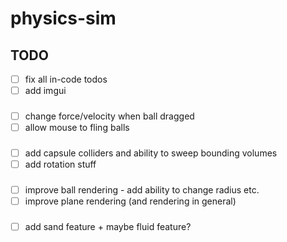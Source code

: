 # physics-sim

## TODO

- [ ] fix all in-code todos
- [ ] add imgui

###

- [ ] change force/velocity when ball dragged
- [ ] allow mouse to fling balls

###

- [ ] add capsule colliders and ability to sweep bounding volumes
- [ ] add rotation stuff

###

- [ ] improve ball rendering - add ability to change radius etc.
- [ ] improve plane rendering (and rendering in general)

###

- [ ] add sand feature + maybe fluid feature?
